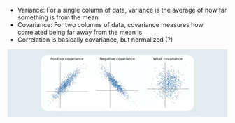 
- Variance: For a single column of data, variance is the average of how far something is from the mean
- Covariance: For two columns of data, covariance measures how correlated being far away from the mean is
- Correlation is basically covariance, but normalized (?)

![Covariance](covariance.png)